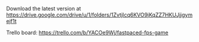 Download the latest version at https://drive.google.com/drive/u/1/folders/1ZvtjIcq6KVO9jKqZZ7HKUJjjgymejf1t

Trello board: https://trello.com/b/YACOe9Wj/fastpaced-fps-game